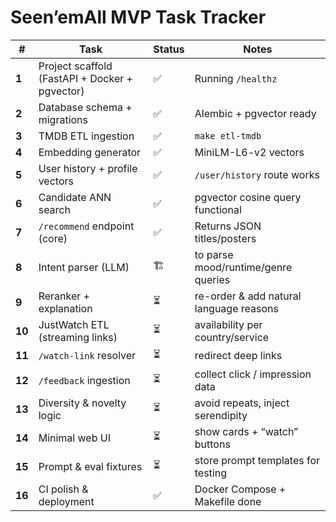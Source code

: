 # Seen’emAll MVP Task Tracker

| # | Task | Status | Notes |
|---|------|---------|-------|
| **1** | Project scaffold (FastAPI + Docker + pgvector) | ✅ | Running `/healthz` |
| **2** | Database schema + migrations | ✅ | Alembic + pgvector ready |
| **3** | TMDB ETL ingestion | ✅ | `make etl-tmdb` |
| **4** | Embedding generator | ✅ | MiniLM-L6-v2 vectors |
| **5** | User history + profile vectors | ✅ | `/user/history` route works |
| **6** | Candidate ANN search | ✅ | pgvector cosine query functional |
| **7** | `/recommend` endpoint (core) | ✅ | Returns JSON titles/posters |
| **8** | Intent parser (LLM) | 🏗 | to parse mood/runtime/genre queries |
| **9** | Reranker + explanation | ⏳ | re-order & add natural language reasons |
| **10** | JustWatch ETL (streaming links) | ⏳ | availability per country/service |
| **11** | `/watch-link` resolver | ⏳ | redirect deep links |
| **12** | `/feedback` ingestion | ⏳ | collect click / impression data |
| **13** | Diversity & novelty logic | ⏳ | avoid repeats, inject serendipity |
| **14** | Minimal web UI | ⏳ | show cards + “watch” buttons |
| **15** | Prompt & eval fixtures | ⏳ | store prompt templates for testing |
| **16** | CI polish & deployment | ✅ | Docker Compose + Makefile done |

